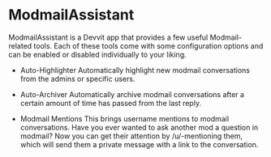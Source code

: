 # ModmailAssistant

ModmailAssistant is a Devvit app that provides a few useful Modmail-related tools. Each of these tools come with some configuration options and can be enabled or disabled individually to your liking.

* Auto-Highlighter
  Automatically highlight new modmail conversations from the admins or specific users.

* Auto-Archiver
  Automatically archive modmail conversations after a certain amount of time has passed from the last reply.

* Modmail Mentions
  This brings username mentions to modmail conversations. Have you ever wanted to ask another mod a question in modmail? Now you can get their attention by /u/-mentioning them, which will send them a private message with a link to the conversation.
